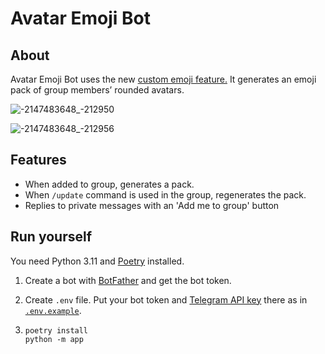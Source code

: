 # Avatar Emoji Bot

## About

Avatar Emoji Bot uses the new [custom emoji feature.](https://t.me/CustomEmojiPacks) It generates an emoji pack of group members’ rounded avatars.

![-2147483648_-212950](https://github.com/tm-a-t/AvatarEmojiBot/assets/38432588/eea27db8-b526-4cbe-8d64-7e1aad6c1c5e)

![-2147483648_-212956](https://github.com/tm-a-t/AvatarEmojiBot/assets/38432588/6aae2107-8f45-4d58-b8ae-1bd32a2e1d44)


## Features

- When added to group, generates a pack.
- When `/update` command is used in the group, regenerates the pack.
- Replies to private messages with an 'Add me to group' button

## Run yourself

You need Python 3.11 and [Poetry](https://python-poetry.org/docs/) installed.

1. Create a bot with [BotFather](https://t.me/BotFather) and get the bot token.

2. Create `.env` file. Put your bot token and [Telegram API key](my.telegram.org) there as in [`.env.example`](/tm-a-t/AvatarEmojiBot/blob/main/.env.example).

3.
    ```shell
    poetry install
    python -m app
    ```
